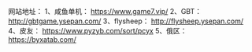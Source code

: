 网站地址：
1、咸鱼单机：
https://www.game7.vip/
2、GBT：
http://gbtgame.ysepan.com/
3、flysheep：
http://flysheep.ysepan.com/
4、皮友：
https://www.pyzyb.com/sort/pcyx
5、俄区：
https://byxatab.com/